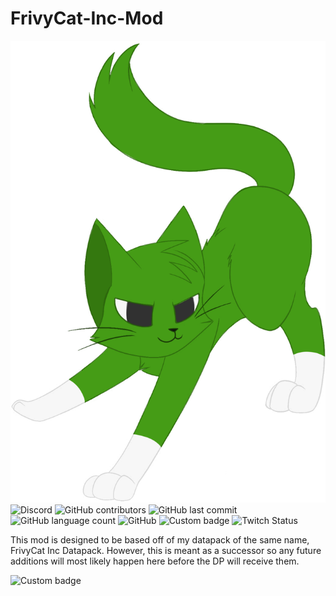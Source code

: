 # FrivyCat-Inc-Mod
![](logo.png)
<img alt="Discord" src="https://img.shields.io/discord/762144607261163531?label=Discord&logo=discord&logoColor=lime&style=flat-square">
<img alt="GitHub contributors" src="https://img.shields.io/github/contributors/ChaosDogG/FrivyCat-Inc-Mod?logo=github&style=flat-square">
<img alt="GitHub last commit" src="https://img.shields.io/github/last-commit/ChaosDogG/FrivyCat-Inc-Mod?logo=github&style=flat-square">
<img alt="GitHub language count" src="https://img.shields.io/github/languages/count/chaosdogg/frivycat-inc-mod?logo=github&style=flat-square">
<img alt="GitHub" src="https://img.shields.io/github/license/chaosdogg/frivycat-inc-mod?logo=github&style=flat-square">
<img alt="Custom badge" src="https://img.shields.io/endpoint?url=https%3A%2F%2Fcdn.discordapp.com%2Fattachments%2F848454691805069312%2F866417009566285864%2FMC_Version_Badge_2.json">
<img alt="Twitch Status" src="https://img.shields.io/twitch/status/chaosdog1?style=social">

This mod is designed to be based off of my datapack of the same name, FrivyCat Inc Datapack. However, this is meant as a successor so any future additions will most likely happen here before the DP will receive them.

<img alt="Custom badge" src="https://img.shields.io/endpoint?url=https%3A%2F%2Fcdn.discordapp.com%2Fattachments%2F848454691805069312%2F866428895224922122%2Ftolololololol.json">
